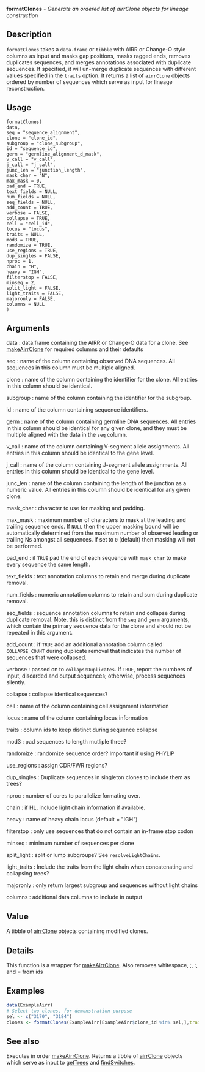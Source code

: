 **formatClones** - *Generate an ordered list of airrClone objects for lineage construction*

Description
--------------------

`formatClones` takes a `data.frame` or `tibble` with AIRR or 
Change-O style columns as input and masks gap positions, masks ragged ends, 
removes duplicates sequences, and merges annotations associated with duplicate
sequences. If specified, it will un-merge duplicate sequences with different 
values specified in the `traits` option. It returns a list of `airrClone`
objects ordered by number of sequences which serve as input for lineage reconstruction.


Usage
--------------------
```
formatClones(
data,
seq = "sequence_alignment",
clone = "clone_id",
subgroup = "clone_subgroup",
id = "sequence_id",
germ = "germline_alignment_d_mask",
v_call = "v_call",
j_call = "j_call",
junc_len = "junction_length",
mask_char = "N",
max_mask = 0,
pad_end = TRUE,
text_fields = NULL,
num_fields = NULL,
seq_fields = NULL,
add_count = TRUE,
verbose = FALSE,
collapse = TRUE,
cell = "cell_id",
locus = "locus",
traits = NULL,
mod3 = TRUE,
randomize = TRUE,
use_regions = TRUE,
dup_singles = FALSE,
nproc = 1,
chain = "H",
heavy = "IGH",
filterstop = FALSE,
minseq = 2,
split_light = FALSE,
light_traits = FALSE,
majoronly = FALSE,
columns = NULL
)
```

Arguments
-------------------

data
:   data.frame containing the AIRR or Change-O data for a clone.
See [makeAirrClone](makeAirrClone.md) for required columns and their defaults

seq
:   name of the column containing observed DNA sequences. All 
sequences in this column must be multiple aligned.

clone
:   name of the column containing the identifier for the clone. All 
entries in this column should be identical.

subgroup
:   name of the column containing the identifier for the subgroup.

id
:   name of the column containing sequence identifiers.

germ
:   name of the column containing germline DNA sequences. All entries 
in this column should be identical for any given clone, and they
must be multiple aligned with the data in the `seq` column.

v_call
:   name of the column containing V-segment allele assignments. All 
entries in this column should be identical to the gene level.

j_call
:   name of the column containing J-segment allele assignments. All 
entries in this column should be identical to the gene level.

junc_len
:   name of the column containing the length of the junction as a 
numeric value. All entries in this column should be identical 
for any given clone.

mask_char
:   character to use for masking and padding.

max_mask
:   maximum number of characters to mask at the leading and trailing
sequence ends. If `NULL` then the upper masking bound will 
be automatically determined from the maximum number of observed 
leading or trailing Ns amongst all sequences. If set to `0` 
(default) then masking will not be performed.

pad_end
:   if `TRUE` pad the end of each sequence with `mask_char`
to make every sequence the same length.

text_fields
:   text annotation columns to retain and merge during duplicate removal.

num_fields
:   numeric annotation columns to retain and sum during duplicate removal.

seq_fields
:   sequence annotation columns to retain and collapse during duplicate 
removal. Note, this is distinct from the `seq` and `germ` 
arguments, which contain the primary sequence data for the clone
and should not be repeated in this argument.

add_count
:   if `TRUE` add an additional annotation column called 
`COLLAPSE_COUNT` during duplicate removal that indicates the 
number of sequences that were collapsed.

verbose
:   passed on to `collapseDuplicates`. If `TRUE`, report the 
numbers of input, discarded and output sequences; otherwise, process
sequences silently.

collapse
:   collapse identical sequences?

cell
:   name of the column containing cell assignment information

locus
:   name of the column containing locus information

traits
:   column ids to keep distinct during sequence collapse

mod3
:   pad sequences to length mutliple three?

randomize
:   randomize sequence order? Important if using PHYLIP

use_regions
:   assign CDR/FWR regions?

dup_singles
:   Duplicate sequences in singleton clones to include them as trees?

nproc
:   number of cores to parallelize formating over.

chain
:   if HL, include light chain information if available.

heavy
:   name of heavy chain locus (default = "IGH")

filterstop
:   only use sequences that do not contain an in-frame stop codon

minseq
:   minimum number of sequences per clone

split_light
:   split or lump subgroups? See `resolveLightChains`.

light_traits
:   Include the traits from the light chain when concatenating and collapsing trees?

majoronly
:   only return largest subgroup and sequences without light chains

columns
:   additional data columns to include in output




Value
-------------------

A tibble of [airrClone](airrClone-class.md) objects containing modified clones.


Details
-------------------

This function is a wrapper for [makeAirrClone](makeAirrClone.md). Also removes whitespace,
;, :, and = from ids



Examples
-------------------

```R
data(ExampleAirr)
# Select two clones, for demonstration purpose
sel <- c("3170", "3184")
clones <- formatClones(ExampleAirr[ExampleAirr$clone_id %in% sel,],traits="sample_id")
```



See also
-------------------

Executes in order [makeAirrClone](makeAirrClone.md). Returns a tibble of 
[airrClone](airrClone-class.md) objects 
which serve as input to [getTrees](getTrees.md) and [findSwitches](findSwitches.md).






